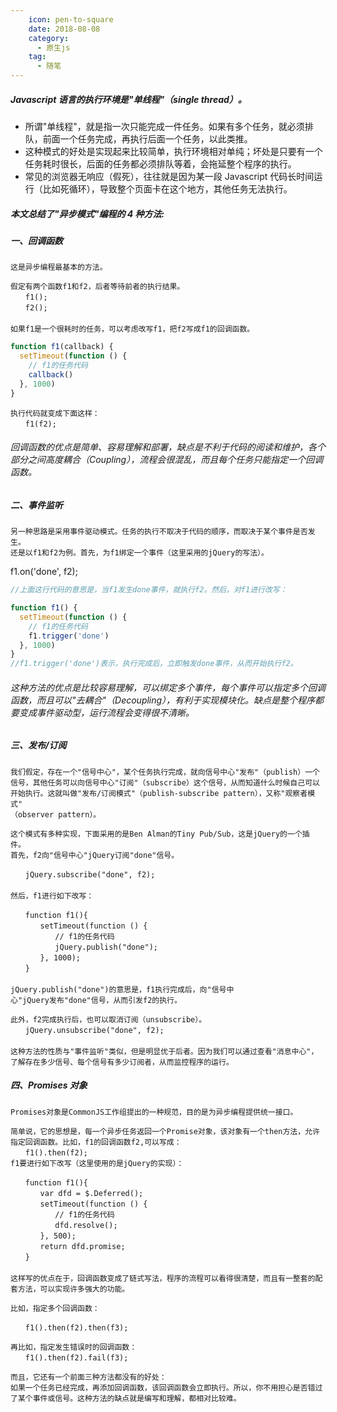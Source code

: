 ```yaml
---
    icon: pen-to-square
    date: 2018-08-08
    category:
      - 原生js
    tag:
      - 随笔
---
```


##### Javascript 语言的执行环境是"单线程"（single thread）。

- 所谓"单线程"，就是指一次只能完成一件任务。如果有多个任务，就必须排队，前面一个任务完成，再执行后面一个任务，以此类推。
- 这种模式的好处是实现起来比较简单，执行环境相对单纯；坏处是只要有一个任务耗时很长，后面的任务都必须排队等着，会拖延整个程序的执行。
- 常见的浏览器无响应（假死），往往就是因为某一段 Javascript 代码长时间运行（比如死循环），导致整个页面卡在这个地方，其他任务无法执行。

##### 本文总结了"异步模式"编程的 4 种方法:

##### 一、回调函数

    这是异步编程最基本的方法。

    假定有两个函数f1和f2，后者等待前者的执行结果。
    　　f1();
    　　f2();
    　　
    如果f1是一个很耗时的任务，可以考虑改写f1，把f2写成f1的回调函数。

```js
function f1(callback) {
  setTimeout(function () {
    // f1的任务代码
    callback()
  }, 1000)
}
```

    执行代码就变成下面这样：
    　　f1(f2);

###### 回调函数的优点是简单、容易理解和部署，缺点是不利于代码的阅读和维护，各个部分之间高度耦合（Coupling），流程会很混乱，而且每个任务只能指定一个回调函数。

##### 二、事件监听

    另一种思路是采用事件驱动模式。任务的执行不取决于代码的顺序，而取决于某个事件是否发生。
    还是以f1和f2为例。首先，为f1绑定一个事件（这里采用的jQuery的写法）。

f1.on('done', f2);

```js
//上面这行代码的意思是，当f1发生done事件，就执行f2。然后，对f1进行改写：

function f1() {
  setTimeout(function () {
    // f1的任务代码
    f1.trigger('done')
  }, 1000)
}
//f1.trigger('done')表示，执行完成后，立即触发done事件，从而开始执行f2。
```

###### 这种方法的优点是比较容易理解，可以绑定多个事件，每个事件可以指定多个回调函数，而且可以"去耦合"（Decoupling），有利于实现模块化。缺点是整个程序都要变成事件驱动型，运行流程会变得很不清晰。

##### 三、发布/订阅

    我们假定，存在一个"信号中心"，某个任务执行完成，就向信号中心"发布"（publish）一个信号，其他任务可以向信号中心"订阅"（subscribe）这个信号，从而知道什么时候自己可以开始执行。这就叫做"发布/订阅模式"（publish-subscribe pattern），又称"观察者模式"
    （observer pattern）。

    这个模式有多种实现，下面采用的是Ben Alman的Tiny Pub/Sub，这是jQuery的一个插
    件。
    首先，f2向"信号中心"jQuery订阅"done"信号。

    　　jQuery.subscribe("done", f2);
    　　
    然后，f1进行如下改写：

    　　function f1(){
    　　　　setTimeout(function () {
    　　　　　　// f1的任务代码
    　　　　　　jQuery.publish("done");
    　　　　}, 1000);
    　　}
    　　
    jQuery.publish("done")的意思是，f1执行完成后，向"信号中
    心"jQuery发布"done"信号，从而引发f2的执行。

    此外，f2完成执行后，也可以取消订阅（unsubscribe）。
    　　jQuery.unsubscribe("done", f2);
    　　
    这种方法的性质与"事件监听"类似，但是明显优于后者。因为我们可以通过查看"消息中心"，了解存在多少信号、每个信号有多少订阅者，从而监控程序的运行。

##### 四、Promises 对象

    Promises对象是CommonJS工作组提出的一种规范，目的是为异步编程提供统一接口。

    简单说，它的思想是，每一个异步任务返回一个Promise对象，该对象有一个then方法，允许指定回调函数。比如，f1的回调函数f2,可以写成：
    　　f1().then(f2);
    f1要进行如下改写（这里使用的是jQuery的实现）：

    　　function f1(){
    　　　　var dfd = $.Deferred();
    　　　　setTimeout(function () {
    　　　　　　// f1的任务代码
    　　　　　　dfd.resolve();
    　　　　}, 500);
    　　　　return dfd.promise;
    　　}
    　　
    这样写的优点在于，回调函数变成了链式写法，程序的流程可以看得很清楚，而且有一整套的配套方法，可以实现许多强大的功能。

    比如，指定多个回调函数：

    　　f1().then(f2).then(f3);

    再比如，指定发生错误时的回调函数：
    　　f1().then(f2).fail(f3);

    而且，它还有一个前面三种方法都没有的好处：
    如果一个任务已经完成，再添加回调函数，该回调函数会立即执行。所以，你不用担心是否错过了某个事件或信号。这种方法的缺点就是编写和理解，都相对比较难。
